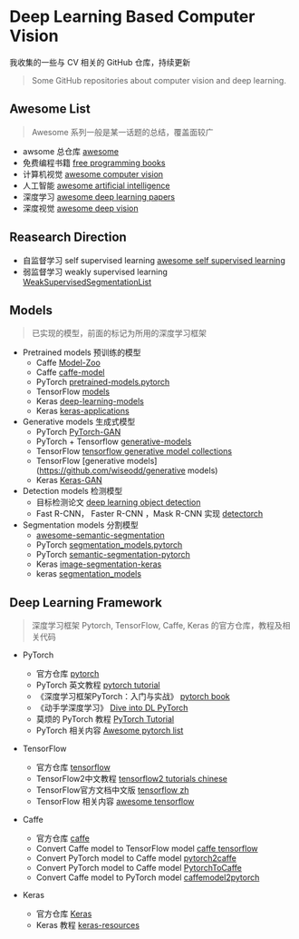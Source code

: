 # Deep Learning Based Computer Vision
我收集的一些与 CV 相关的 GitHub 仓库，持续更新
> Some GitHub repositories about computer vision and deep learning.

## Awesome List
> Awesome 系列一般是某一话题的总结，覆盖面较广
- awsome 总仓库 [awesome](https://github.com/sindresorhus/awesome)
- 免费编程书籍 [free programming books](https://github.com/EbookFoundation/free-programming-books)
- 计算机视觉  [awesome computer vision](https://github.com/jbhuang0604/awesome-computer-vision)
- 人工智能 [awesome artificial intelligence](https://github.com/owainlewis/awesome-artificial-intelligence)
- 深度学习 [awesome deep learning papers](https://github.com/terryum/awesome-deep-learning-papers)
- 深度视觉 [awesome deep vision](https://github.com/kjw0612/awesome-deep-vision)

## Reasearch Direction
- 自监督学习 self supervised learning [awesome self supervised learning](https://github.com/jason718/awesome-self-supervised-learning)
- 弱监督学习 weakly supervised learning [WeakSupervisedSegmentationList](https://github.com/JackieZhangdx/WeakSupervisedSegmentationList)

## Models
> 已实现的模型，前面的标记为所用的深度学习框架
- Pretrained models 预训练的模型
  - Caffe  [Model-Zoo](https://github.com/BVLC/caffe/wiki/Model-Zoo)
  - Caffe [caffe-model](https://github.com/soeaver/caffe-model)
  - PyTorch [pretrained-models.pytorch](https://github.com/Cadene/pretrained-models.pytorch)
  - TensorFlow [models](https://github.com/tensorflow/models)
  - Keras [deep-learning-models](https://github.com/fchollet/deep-learning-models)
  - Keras [keras-applications](https://github.com/keras-team/keras-applications)
- Generative models 生成式模型
  - PyTorch  [PyTorch-GAN](https://github.com/eriklindernoren/PyTorch-GAN)
  - PyTorch + Tensorflow [generative-models](https://github.com/wiseodd/generative-models)
  - TensorFlow [tensorflow generative model collections](https://github.com/hwalsuklee/tensorflow-generative-model-collections)
  - TensorFlow [generative models](https://github.com/wiseodd/generative models)
  - Keras [Keras-GAN](https://github.com/eriklindernoren/Keras-GAN)
- Detection models 检测模型 
  - 目标检测论文 [deep learning object detection](https://github.com/hoya012/deep_learning_object_detection)
  - Fast R-CNN， Faster R-CNN ，Mask R-CNN 实现 [detectorch](https://github.com/ignacio-rocco/detectorch)
- Segmentation models 分割模型
  - [awesome-semantic-segmentation](https://github.com/mrgloom/awesome-semantic-segmentation)
  - PyTorch [segmentation_models.pytorch](https://github.com/qubvel/segmentation_models.pytorch)
  - PyTorch [semantic-segmentation-pytorch](https://github.com/CSAILVision/semantic-segmentation-pytorch)
  - Keras [image-segmentation-keras](https://github.com/divamgupta/image-segmentation-keras)
  - keras [segmentation_models](https://github.com/qubvel/segmentation_models)

## Deep Learning Framework
> 深度学习框架 Pytorch, TensorFlow, Caffe, Keras 的官方仓库，教程及相关代码
- PyTorch
  - 官方仓库 [pytorch](https://github.com/pytorch/pytorch)
  - PyTorch 英文教程 [pytorch tutorial](https://github.com/yunjey/pytorch-tutorial)
  - 《深度学习框架PyTorch：入门与实战》 [pytorch book](https://github.com/chenyuntc/pytorch-book)
  - 《动手学深度学习》 [Dive into DL PyTorch](https://github.com/ShusenTang/Dive-into-DL-PyTorch)
  - 莫烦的 PyTorch 教程 [PyTorch Tutorial](https://github.com/MorvanZhou/PyTorch-Tutorial)
  - PyTorch 相关内容 [Awesome pytorch list](https://github.com/bharathgs/Awesome-pytorch-list)

- TensorFlow
  - 官方仓库 [tensorflow](https://github.com/tensorflow/tensorflow)
  - TensorFlow2中文教程 [tensorflow2 tutorials chinese](https://github.com/czy36mengfei/tensorflow2_tutorials_chinese)
  - TensorFlow官方文档中文版 [tensorflow zh](https://github.com/jikexueyuanwiki/tensorflow-zh)
  - TensorFlow 相关内容 [awesome tensorflow](https://github.com/jtoy/awesome-tensorflow)

- Caffe
  - 官方仓库 [caffe](https://github.com/BVLC/caffe)
  - Convert Caffe model to TensorFlow model [caffe tensorflow](https://github.com/ethereon/caffe-tensorflow)
  - Convert PyTorch model to Caffe model [pytorch2caffe](https://github.com/longcw/pytorch2caffe)
  - Convert PyTorch model to Caffe model [PytorchToCaffe](https://github.com/xxradon/PytorchToCaffe)
  - Convert Caffe model to PyTorch model [caffemodel2pytorch](https://github.com/vadimkantorov/caffemodel2pytorch)

- Keras
  - 官方仓库 [Keras](https://github.com/keras-team/keras)
  - Keras 教程 [keras-resources](https://github.com/fchollet/keras-resources)





